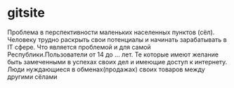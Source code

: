 # gitsite
Проблема в перспективности маленьких населенных пунктов (сёл). Человеку трудно раскрыть свои потенциалы и начинать зарабатывать в IT сфере. Что является проблемой и для самой Республики.Пользователи от 14 до ... лет.
Те которые имеют желание быть замеченными в успехах своих дел и имеющие доступ к интернету.
Люди нуждающиеся в обменах(продажах) своих товаров между другими сёлами
